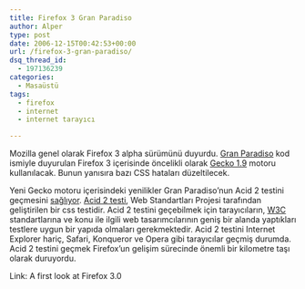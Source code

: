 ```yaml
---
title: Firefox 3 Gran Paradiso
author: Alper
type: post
date: 2006-12-15T00:42:53+00:00
url: /firefox-3-gran-paradiso/
dsq_thread_id:
  - 197136239
categories:
  - Masaüstü
tags:
  - firefox
  - internet
  - internet tarayıcı

---
```

Mozilla genel olarak Firefox 3 alpha sürümünü duyurdu. [Gran Paradiso][1] kod ismiyle duyurulan Firefox 3 içerisinde öncelikli olarak [Gecko 1.9][2] motoru kullanılacak. Bunun yanısıra bazı CSS hataları düzeltilecek.

Yeni Gecko motoru içerisindeki yenilikler Gran Paradiso&#8217;nun Acid 2 testini geçmesini [sağlıyor][3]. [Acid 2 testi][4], Web Standartları Projesi tarafından geliştirilen bir css testidir. Acid 2 testini geçebilmek için tarayıcıların, [W3C][5] standartlarına ve konu ile ilgili web tasarımcılarının geniş bir alanda yaptıkları testlere uygun bir yapıda olmaları gerekmektedir. Acid 2 testini Internet Explorer hariç, Safari, Konqueror ve Opera gibi tarayıcılar geçmiş durumda. Acid 2 testini geçmek Firefox&#8217;un gelişim sürecinde önemli bir kilometre taşı olarak duruyordu.

Link: A first look at Firefox 3.0

 [1]: https://en.wikipedia.org/wiki/Gran_Paradiso
 [2]: https://wiki.mozilla.org/Gecko_1.9_Alpha_Planning
 [3]: https://www.flickr.com/photos/dbaron/126886608/
 [4]: https://en.wikipedia.org/wiki/Acid2
 [5]: https://www.w3.org/